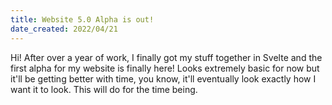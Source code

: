 ```yaml
---
title: Website 5.0 Alpha is out!
date_created: 2022/04/21
---
```


Hi! After over a year of work, I finally got my stuff together in Svelte and the first alpha for my website is finally here! Looks extremely basic for now but it'll be getting better with time, you know, it'll eventually look exactly how I want it to look.
This will do for the time being.
